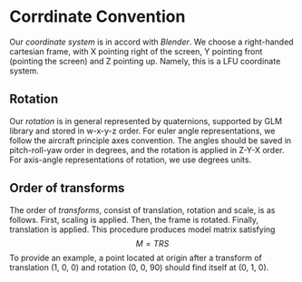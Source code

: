 # Corrdinate Convention

Our _coordinate system_ is in accord with _Blender_.
We choose a right-handed cartesian frame, with X pointing right of the screen, Y pointing front (pointing the screen) and Z pointing up.
Namely, this is a LFU coordinate system.

## Rotation

Our _rotation_ is in general represented by quaternions, supported by GLM library and stored in w-x-y-z order.
For euler angle representations, we follow the aircraft principle axes convention.
The angles should be saved in pitch-roll-yaw order in degrees, and the rotation is applied in Z-Y-X order.
For axis-angle representations of rotation, we use degrees units.

## Order of transforms

The order of _transforms_, consist of translation, rotation and scale, is as follows.
First, scaling is applied.
Then, the frame is rotated.
Finally, translation is applied.
This procedure produces model matrix satisfying
$$
M = T R S
$$
To provide an example, a point located at origin after a transform of translation (1, 0, 0) and rotation (0, 0, 90) should find itself at (0, 1, 0).
